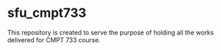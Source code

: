 # sfu_cmpt733
This repository is created to serve the purpose of holding all the works delivered for CMPT 733 course.
